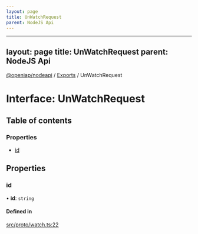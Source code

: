 ```yaml
---
layout: page
title: UnWatchRequest
parent: NodeJS Api
---
```

---
layout: page
title: UnWatchRequest
parent: NodeJS Api
---
[@openiap/nodeapi](../README.md) / [Exports](../modules.md) / UnWatchRequest

# Interface: UnWatchRequest

## Table of contents

### Properties

- [id](UnWatchRequest.html#id)

## Properties

### id

• **id**: `string`

#### Defined in

[src/proto/watch.ts:22](https://github.com/openiap/nodeapi/blob/a6b5438/src/proto/watch.ts#L22)
